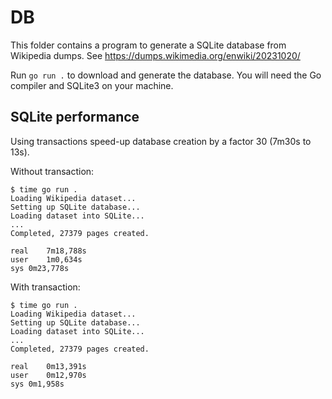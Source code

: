# DB

This folder contains a program to generate a SQLite database from Wikipedia
dumps. See https://dumps.wikimedia.org/enwiki/20231020/ 

Run `go run .` to download and generate the database. You will need the Go
compiler and SQLite3 on your machine.


## SQLite performance

Using transactions speed-up database creation by a factor 30 (7m30s to 13s).

Without transaction:

```
$ time go run .
Loading Wikipedia dataset...
Setting up SQLite database...
Loading dataset into SQLite...
...
Completed, 27379 pages created.

real	7m18,788s
user	1m0,634s
sys	0m23,778s
```

With transaction:

```
$ time go run .
Loading Wikipedia dataset...
Setting up SQLite database...
Loading dataset into SQLite...
...
Completed, 27379 pages created.

real	0m13,391s
user	0m12,970s
sys	0m1,958s
```
